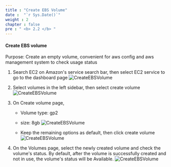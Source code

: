 ```yaml
---
title : "Create EBS Volume"
date :  "`r Sys.Date()`" 
weight : 2
chapter : false
pre : " <b> 2.2 </b> "
---
```

#### Create  EBS volume

Purpose: Create an empty volume, convenient for aws config and aws management system to check usage status

1. Search EC2 on Amazon's service search bar, then select EC2 service to go to the dashboard page
    ![CreateEBSVolume](/images/2/2.2.1.png)

2. Select volumes in the left sidebar, then select create volume
    ![CreateEBSVolume](/images/2/2.2.2.png)

3. On Create volume page,
    - Volume type: gp2
    - size: 8gb
    ![CreateEBSVolume](/images/2/2.2.3.png)

    - Keep the remaining options as default, then click create volume
    ![CreateEBSVolume](/images/2/2.2.4.png)

4. On the Volumes page, select the newly created volume and check the volume's status. By default, after the volume is successfully created and not in use, the volume's status will be Available.
    ![CreateEBSVolume](/images/2/2.2.5.png)




